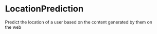 LocationPrediction
==================

Predict the location of a user based on the content generated by them on the web
